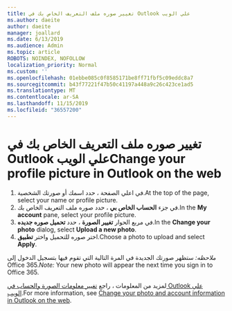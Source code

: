 ```yaml
---
title: تغيير صوره ملف التعريف الخاص بك في Outlook علي الويب
ms.author: daeite
author: daeite
manager: joallard
ms.date: 6/13/2019
ms.audience: Admin
ms.topic: article
ROBOTS: NOINDEX, NOFOLLOW
localization_priority: Normal
ms.custom: ''
ms.openlocfilehash: 01ebbe085c0f8585171be8ff71fbf5c09eddc8a7
ms.sourcegitcommit: b43f77221f47b50c41197a448a9c26c423ce1ad5
ms.translationtype: MT
ms.contentlocale: ar-SA
ms.lasthandoff: 11/15/2019
ms.locfileid: "36557200"
---
```

# <a name="change-your-profile-picture-in-outlook-on-the-web"></a><span data-ttu-id="710ee-102">تغيير صوره ملف التعريف الخاص بك في Outlook علي الويب</span><span class="sxs-lookup"><span data-stu-id="710ee-102">Change your profile picture in Outlook on the web</span></span>

1. <span data-ttu-id="710ee-103">في اعلي الصفحة ، حدد اسمك أو صورتك الشخصية.</span><span class="sxs-lookup"><span data-stu-id="710ee-103">At the top of the page, select your name or profile picture.</span></span>
1. <span data-ttu-id="710ee-104">في جزء **الحساب الخاص بي** ، حدد صوره ملف التعريف الخاص بك.</span><span class="sxs-lookup"><span data-stu-id="710ee-104">In the **My account** pane, select your profile picture.</span></span>
1. <span data-ttu-id="710ee-105">في مربع الحوار **تغيير الصورة** ، حدد **تحميل صوره جديده**.</span><span class="sxs-lookup"><span data-stu-id="710ee-105">In the **Change your photo** dialog, select **Upload a new photo**.</span></span>
1. <span data-ttu-id="710ee-106">اختر صوره للتحميل واختر **تطبيق**.</span><span class="sxs-lookup"><span data-stu-id="710ee-106">Choose a photo to upload and select **Apply**.</span></span>

<span data-ttu-id="710ee-107">*ملاحظه:* ستظهر صورتك الجديدة في المرة التالية التي تقوم فيها بتسجيل الدخول إلى Office 365.</span><span class="sxs-lookup"><span data-stu-id="710ee-107">*Note:* Your new photo will appear the next time you sign in to Office 365.</span></span>

<span data-ttu-id="710ee-108">لمزيد من المعلومات ، راجع [تغيير معلومات الصورة والحساب في Outlook علي الويب](https://support.office.com/article/b2dbb289-851d-4bed-93c3-3e136f5659ec).</span><span class="sxs-lookup"><span data-stu-id="710ee-108">For more information, see [Change your photo and account information in Outlook on the web](https://support.office.com/article/b2dbb289-851d-4bed-93c3-3e136f5659ec).</span></span>